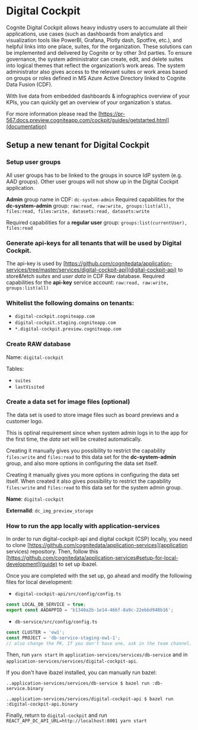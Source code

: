 # Digital Cockpit

Cognite Digital Cockpit allows heavy industry users to accumulate all their applications, use cases (such as dashboards from analytics and visualization tools like PowerBI, Grafana, Plotly dash, Spotfire, etc.), and helpful links into one place, suites, for the organization. These solutions can be implemented and delivered by Cognite or by other 3rd parties. To ensure governance, the system administrator can create, edit, and delete suites into logical themes that reflect the organization’s work areas. The system administrator also gives access to the relevant suites or work areas based on groups or roles defined in MS Azure Active Directory linked to Cognite Data Fusion (CDF).

With live data from embedded dashboards & infographics overview of your KPIs, you can quickly get an overview of your organization´s status.

For more information please read the [https://pr-567.docs.preview.cogniteapp.com/cockpit/guides/getstarted.html](documentation)

## Setup a new tenant for Digital Cockpit

### Setup user groups

All user groups has to be linked to the groups in source IdP system (e.g. AAD groups). Other user groups will not show up in the Digital Cockpit application.

**Admin** group name in CDF: `dc-system-admin`
Required capabilities for the **dc-system-admin** group: `raw:read, raw:write, groups:list(all), files:read, files:write, datasets:read, datasets:write`

Required capabilities for a **regular user** group: `groups:list(currentUser), files:read`

### Generate api-keys for all tenants that will be used by Digital Cockpit.

The api-key is used by [https://github.com/cognitedata/application-services/tree/master/services/digital-cockpit-api](digital-cockpit-api) to store&fetch _suites_ and _user data_ in CDF Raw database. Required capabilities for the **api-key** service account:
`raw:read, raw:write, groups:list(all)`

### Whitelist the following domains on tenants:

- `digital-cockpit.cogniteapp.com`
- `digital-cockpit.staging.cogniteapp.com`
- `*.digital-cockpit.preview.cogniteapp.com`

### Create RAW database

Name: `digital-cockpit`

Tables:

- `suites`
- `lastVisited`

### Create a data set for image files (optional)

The data set is used to store image files such as board previews and a customer logo.

This is optinal requirement since when system admin logs in to the app for the first time, the _data set_ will be created automatically.

Creating it manually gives you possibility to restrict the capability `files:write` and `files:read` to this data set for the **dc-system-admin** group, and also more options in configuring the data set itself.

Creating it manually gives you more options in configuring the data set itself. When created it also gives possibility to restrict the capability `files:write` and `files:read` to this data set for the system admin group.

**Name**: `digital-cockpit`

**ExternalId**: `dc_img_preview_storage`

### How to run the app locally with application-services

In order to run digital-cockpit-api and digital cockpit (CSP) locally, you need to clone [https://github.com/cognitedata/application-services](application services) repository. Then, follow this [https://github.com/cognitedata/application-services#setup-for-local-development](guide) to set up ibazel.

Once you are completed with the set up, go ahead and modify the following files for local development:

- `digital-cockpit-api/src/config/config.ts`

```js
const LOCAL_DB_SERVICE = true;
export const AADAPPID = 'b1340a2b-1e14-466f-8a9c-22ebbd948b16';
```

- `db-service/src/config/config.ts`

```js
const CLUSTER = 'ew1';
const PROJECT = 'db-service-staging-ew1-1';
// also change the PK. If you don't have one, ask in the team channel.
```

Then, run `yarn start` in `application-services/services/db-service` and in `application-services/services/digital-cockpit-api`.

If you don't have ibazel installed, you can manually run bazel:

```
..application-services/services/db-service $ bazel run :db-service.binary
```

```
..application-services/services/digital-cockpit-api $ bazel run :digital-cockpit-api.binary
```

Finally, return to `digital-cockpit` and run `REACT_APP_DC_API_URL=http://localhost:8001 yarn start`
